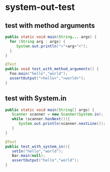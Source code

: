 # system-out-test

## test with method arguments

```java
public static void main(String... args) {
  for (String arg : args) {
     System.out.println(">"+arg+"<");
  }
}

@Test
public void test_with_method_arguments() {
  Foo.main("hello","world");
  assertOutput(">hello<",">world<");
}
```
## test with System.in

```java
public static void main(String[] args) {
   Scanner scanner = new Scanner(System.in);
   while (scanner.hasNext()){
      System.out.println(scanner.nextLine());
   }
}

@Test
public test_with_system_in(){
   setIn("hello","world");
   Bar.main(null);
   assertOutput("hello","world");
}
```
